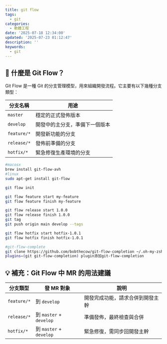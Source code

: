 ```yaml
---
title: git flow
tags:
  - git
categories:
  - 軟體工程
date: '2025-07-18 12:34:00'
updated: '2025-07-23 01:12:47'
description: ''
keywords:
  - git
---
```

## 🔧 什麼是 Git Flow？

Git Flow 是一種 Git 的分支管理模型，用來組織開發流程。它主要有以下幾種分支類型：

|分支名稱|用途|
|---|---|
|`master`|穩定的正式發佈版本|
|`develop`|開發中的主分支，準備下一個版本|
|`feature/*`|開發新功能的分支|
|`release/*`|發佈前準備的分支|
|`hotfix/*`|緊急修復生產環境的分支|
 <!-- more -->
 
```bash
#macosx
brew install git-flow-avh
#linux
sudo apt-get install git-flow

git flow init

git flow feature start my-feature
git flow feature finish my-feature

git flow release start 1.0.0
git flow release finish 1.0.0
git tag
git push origin main develop --tags

git flow hotfix start hotfix-1.0.1
git flow hotfix finish hotfix-1.0.1

#git-flow-complete
git clone https://github.com/bobthecow/git-flow-completion ~/.oh-my-zsh/custom/plugins/git-flow-completion
plugins=(git git-flow-completion) plugin添加git-flow-completion
```

## 💡 補充：Git Flow 中 MR 的用法建議

| 分支類型        | 發 MR 對象                | 說明               |
| ----------- | ---------------------- | ---------------- |
| `feature/*` | 到 `develop`            | 開發完成功能，請求合併到開發主幹 |
| `release/*` | 到 `master` + `develop` | 準備發佈，最終檢查與合併     |
| `hotfix/*`  | 到 `master` + `develop` | 緊急修復，需同步回開發主幹    |
